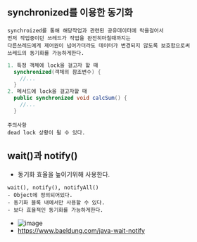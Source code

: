 ## synchronized를 이용한 동기화
  ```
  synchroized를 통해 해당작업과 관련된 공유데이터에 락을걸어서
  먼저 작업중이던 쓰레드가 작업을 완전히마칠때까지는
  다른쓰레드에게 제어권이 넘어가더라도 데이터가 변경되지 않도록 보호함으로써
  쓰레드의 동기화를 가능하게한다.
  ```
  ```java
  1. 특정 객체에 lock을 걸고자 할 때 
    synchronized(객체의 참조변수) {
      //...
    }
  2. 메서드에 lock을 걸고자할 때
    public synchronized void calcSum() {
      //...
    }
  ```
  ```
  주의사항
  dead lock 상황이 될 수 있다.
  ```
  
## wait()과 notify()
  - 동기화 효율을 높이기위해 사용한다.
  ```
  wait(), notify(), notifyAll()
  - Object에 정의되어있다.
  - 동기화 블록 내에서만 사용할 수 있다.
  - 보다 효율적인 동기화를 가능하게한다.
  ```
  - ![image](https://user-images.githubusercontent.com/95848796/201361156-4d487148-e093-4104-b110-f2d9f63a1ac1.png)
  - https://www.baeldung.com/java-wait-notify

  
